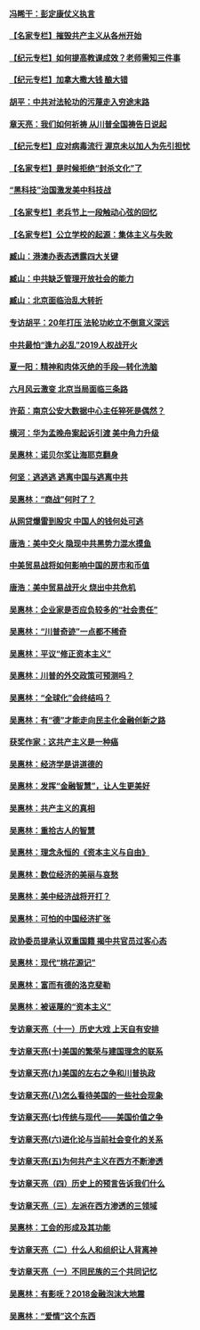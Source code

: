#### [冯睎干：彭定康仗义执言](../pages/nsc423/n13573222.md?t=03120304) 
#### [【名家专栏】摧毁共产主义从各州开始](../pages/nsc423/n13076376.md?t=03120304) 
#### [【纪元专栏】如何提高教课成效？老师需知三件事](../pages/nsc423/n12417848.md?t=03120304) 
#### [【纪元专栏】加拿大撒大钱 酿大错](../pages/nsc423/n12406564.md?t=03120304) 
#### [胡平：中共对法轮功的污蔑走入穷途末路](../pages/nsc423/n12266737.md?t=03120304) 
#### [章天亮：我们如何祈祷 从川普全国祷告日说起](../pages/nsc423/n11944627.md?t=03120304) 
#### [【纪元专栏】应对病毒流行 渥京未以加人为先引担忧](../pages/nsc423/n11875714.md?t=03120304) 
#### [【名家专栏】是时候拒绝“封杀文化”了](../pages/nsc423/n11814093.md?t=03120304) 
#### [“黑科技”治国激发美中科技战](../pages/nsc423/n11638056.md?t=03120304) 
#### [【名家专栏】老兵节上一段触动心弦的回忆](../pages/nsc423/n11646016.md?t=03120304) 
#### [【名家专栏】公立学校的起源：集体主义与失败](../pages/nsc423/n11601833.md?t=03120304) 
#### [臧山：港澳办表态透露四大关键](../pages/nsc423/n11421628.md?t=03120304) 
#### [臧山：中共缺乏管理开放社会的能力](../pages/nsc423/n11407457.md?t=03120304) 
#### [臧山：北京面临治乱大转折](../pages/nsc423/n11406895.md?t=03120304) 
#### [专访胡平：20年打压 法轮功屹立不倒意义深远](../pages/nsc423/n11398800.md?t=03120304) 
#### [中共最怕“逢九必乱”2019人权战开火](../pages/nsc423/n11385248.md?t=03120304) 
#### [夏一阳：精神和肉体灭绝的手段—转化洗脑](../pages/nsc423/n11368250.md?t=03120304) 
#### [六月风云激变 北京当局面临三条路](../pages/nsc423/n11313668.md?t=03120304) 
#### [许茹：南京公安大数据中心主任猝死是偶然？](../pages/nsc423/n11064744.md?t=03120304) 
#### [横河：华为孟晚舟案起诉引渡 美中角力升级](../pages/nsc423/n11027230.md?t=03120304) 
#### [吴惠林：诺贝尔奖让海耶克翻身](../pages/nsc423/n10890049.md?t=03120304) 
#### [何坚：逃逃逃 逃离中国与逃离中共](../pages/nsc423/n10592891.md?t=03120304) 
#### [吴惠林：“商战”何时了？](../pages/nsc423/n10573558.md?t=03120304) 
#### [从网贷爆雷到股灾 中国人的钱何处可逃](../pages/nsc423/n10572800.md?t=03120304) 
#### [唐浩：美中交火 隐现中共黑势力混水摸鱼](../pages/nsc423/n10544040.md?t=03120304) 
#### [中美贸易战将如何影响中国的房市和币值](../pages/nsc423/n10543697.md?t=03120304) 
#### [唐浩：美中贸易战开火 烧出中共危机](../pages/nsc423/n10540126.md?t=03120304) 
#### [吴惠林：企业家是否应负较多的“社会责任”](../pages/nsc423/n10535022.md?t=03120304) 
#### [吴惠林：“川普奇迹”一点都不稀奇](../pages/nsc423/n10512808.md?t=03120304) 
#### [吴惠林：平议“修正资本主义”](../pages/nsc423/n10495724.md?t=03120304) 
#### [吴惠林：川普的外交政策可预测吗？](../pages/nsc423/n10462387.md?t=03120304) 
#### [吴惠林：“全球化”会终结吗？](../pages/nsc423/n10452838.md?t=03120304) 
#### [吴惠林：有“德”才能走向民主化金融创新之路](../pages/nsc423/n10432292.md?t=03120304) 
#### [获奖作家：这共产主义是一种癌](../pages/nsc423/n10431541.md?t=03120304) 
#### [吴惠林：经济学是讲道德的](../pages/nsc423/n10398014.md?t=03120304) 
#### [吴惠林：发挥“金融智慧”，让人生更美好](../pages/nsc423/n10375019.md?t=03120304) 
#### [吴惠林：共产主义的真相](../pages/nsc423/n10351394.md?t=03120304) 
#### [吴惠林：重拾古人的智慧](../pages/nsc423/n10337691.md?t=03120304) 
#### [吴惠林：理念永恒的《资本主义与自由》](../pages/nsc423/n10316274.md?t=03120304) 
#### [吴惠林：数位经济的美丽与哀愁](../pages/nsc423/n10292946.md?t=03120304) 
#### [吴惠林：美中经济战将开打？](../pages/nsc423/n10258825.md?t=03120304) 
#### [吴惠林：可怕的中国经济扩张](../pages/nsc423/n10219147.md?t=03120304) 
#### [政协委员提承认双重国籍 揭中共官员过客心态](../pages/nsc423/n10208809.md?t=03120304) 
#### [吴惠林：现代“桃花源记”](../pages/nsc423/n10185234.md?t=03120304) 
#### [吴惠林：富而有德的洛克斐勒](../pages/nsc423/n10142264.md?t=03120304) 
#### [吴惠林：被诬蔑的“资本主义”](../pages/nsc423/n10124816.md?t=03120304) 
#### [专访章天亮（十一）历史大戏 上天自有安排](../pages/nsc423/n10094905.md?t=03120304) 
#### [专访章天亮(十)美国的繁荣与建国理念的联系](../pages/nsc423/n10094899.md?t=03120304) 
#### [专访章天亮(九)美国的左右之争和川普执政](../pages/nsc423/n10094889.md?t=03120304) 
#### [专访章天亮(八)怎么看待美国的一些社会现象](../pages/nsc423/n10094857.md?t=03120304) 
#### [专访章天亮(七)传统与现代——美国价值之争](../pages/nsc423/n10093140.md?t=03120304) 
#### [专访章天亮(六)进化论与当前社会变化的关系](../pages/nsc423/n10092036.md?t=03120304) 
#### [专访章天亮(五)为何共产主义在西方不断渗透](../pages/nsc423/n10083620.md?t=03120304) 
#### [专访章天亮（四）历史上的预言告诉我们什么](../pages/nsc423/n10083606.md?t=03120304) 
#### [专访章天亮（三）左派在西方渗透的三领域](../pages/nsc423/n10081115.md?t=03120304) 
#### [吴惠林：工会的形成及其功能](../pages/nsc423/n10080633.md?t=03120304) 
#### [专访章天亮（二）什么人和组织让人背离神](../pages/nsc423/n10076637.md?t=03120304) 
#### [专访章天亮（一）不同民族的三个共同记忆](../pages/nsc423/n10074188.md?t=03120304) 
#### [吴惠林：有影呒？2018金融泡沫大地震](../pages/nsc423/n10040534.md?t=03120304) 
#### [吴惠林：“爱情”这个东西](../pages/nsc423/n10019423.md?t=03120304) 
